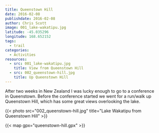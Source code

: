 ```yaml
---
title: Queenstown Hill
date: 2016-02-08
publishdate: 2016-02-08
author: Chris Scott
image: 001_lake-wakatipu.jpg
latitude: -45.035296
longitude: 168.652152
tags:
  - trail
categories:
  - Activities
resources:
  - src: 001_lake-wakatipu.jpg
    title: View from Queenstown Hill
  - src: 002_queenstown-hill.jpg
    title: Up Queenstown Hill
---
```


After two weeks in New Zealand I was lucky enough to go to a conference in Queenstown.
Before the conference started we went for a run/walk up Queenstown Hill, which has some great views overlooking the lake.

{{< photo src="002_queenstown-hill.jpg" title="Lake Wakatipu from Queenstown Hill" >}}

{{< map gpx="queenstown-hill.gpx" >}}

